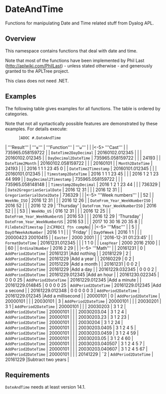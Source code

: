 # DateAndTime

Functions for manipulating Date and Time related stuff from Dyalog APL.


## Overview

This namespace contains functions that deal with date and time.

Note that most of the functions have been implemented by Phil Last (http://aplwiki.com/PhilLast) - unless stated otherwise - and generously granted to the APLTree project.

This class does not need .NET.


## Examples

The following table gives examples for all functions. The table is ordered by categories.

Note that not all syntactically possible features are demonstrated by these examples. For details execute:

```
      ]ADOC #.DateAndTime
```

| '''Result'''       | '''`⍺`'''                    | '''Function'''             | '''`⍵`'''      | |
|<-5> '''Cast'''         |
| 735965.058159722       |                                  | `DateTime2DayDecimal`          | 20160102.012345    | |
| 20160102.012345        |                                  | `DayDecimal2DateTime`          | 735965.058159722   | |
| 24193                  |                                  | `DateTime2Month`               | 20160102.058159722 | |
| 20160101               |                                  | `Month2DateTime`               | 24193              | |
| 2016 1 1 1 23 45 0     |                                  | `DateTime2Timestamp`           | 20160101.012345    | |
| 20160101.012345        |                                  | `Timestamp2DateTime`           | 2016 1 1 1 23 45   | |
| 2016 1 2 1 23 44 999   |                                  | `DayDecimal2Timestamp`         | 735965.058159722   | |
| 735965.058148148       |                                  | `Timestamp2DayDecimal`         | 2016 1 2 1 23 44   | |
| 736329                 |                                  | `Date2GregorianSerialDate`     | 2016 12 31         | |
| 2016 12 31             |                                  | `GregorianSerialDate2Date`     | 736329             | |
|<-5> '''Week numbers''' |
| 52                     |                                  | `WeekNo_ISO`                   | 2016 12 31         | |
| 2016 12 26             |                                  | `DateFrom_Year_WeekNumberISO`  | 2016 52            | |
| 2016 12 29             | 'Thursday'                       | `DateFrom_Year_WeekNumberISO`  | 2016 52            | |
| 53                     |                                  | `WeekNo_US`                    | 016 12 31          | |
| 2016 12 25             |                                  | `DateFrom_Year_WeekNumberUS`   | 2016 53            | |
| 2016 12 29             | 'Thursday'                       | `DateFrom_Year_WeekNumberUS`   | 2016 53            | |
| 2017 10 30 16 20 35 8  |                                  | `FileDate2Timestap`            | `2⊃⎕FRDCI ftn compNo`| |
|<-5> '''Misc'''         |
| 5                      |                                  | `DayOfWeekAsNumber`            | 2016 1 1           | |
| 'Friday'               |                                  | `DayOfWeek`                    | 2016 1 1           | |
| 20000423 20010415      |                                  | `Easter`                       | 2000 2001          | |
| '2016-12-31 01:23:45'  |                                  | `FormatDateTime`               | 20161231.012345    | |
| 1 1 0                  |                                  | `LeapYear`                     | 2000 2016 2100     | |
| 60                     |                                  | `OrdinalNumber`                | 2016 2 29          | |
|<-5> '''Math'''         |
| 20161231               | 0                                | `AddPeriod2DateTime`           | 20161231           |Add nothing |
| 20181229               | 2                                | `AddPeriod2DateTime`           | 20161229           |Add a year |
| 20160229               | 0 2                              | `AddPeriod2DateTime`           | 20151229           |Add a month |
| 20161231               | 0 0 2                            | `AddPeriod2DateTime`           | 20161229           |Add a day |
| 20161229.032345        | 0 0 0 2                          | `AddPeriod2DateTime`           | 20161229.012345    |Add an hour |
| 20161230.022345        | 0 0 0 25                         | `AddPeriod2DateTime`           | 20161229.012345    |Add a minute |
| 20161229.014845        | 0 0 0 0 25                       | `AddPeriod2DateTime`           | 20161229.012345    |Add a second |
| 20161229.012348        | 0 0 0 0 0 3                      | `AddPeriod2DateTime`           | 20161229.012345    |Add a millisecond |
| 20000101               | 0                                | `AddPeriod2DateTime`           | 20000101           | |
| 20030101               | 3                                | `AddPeriod2DateTime`           | 20000101           | |
| 20030201               | 3 1                              | `AddPeriod2DateTime`           | 20000101           | |
| 20030203               | 3 1 2                            | `AddPeriod2DateTime`           | 20000101           | |
| 20030203.04            | 3 1 2 4                          | `AddPeriod2DateTime`           | 20000101           | |
| 20030203.23            | 3 1 2 23                         | `AddPeriod2DateTime`           | 20000101           | |
| 20030204               | 3 1 2 24                         | `AddPeriod2DateTime`           | 20000101           | |
| 20030203.0405          | 3 1 2 4 5                        | `AddPeriod2DateTime`           | 20000101           | |
| 20030203.0459          | 3 1 2 4 59                       | `AddPeriod2DateTime`           | 20000101           | |
| 20030203.05            | 3 1 2 4 60                       | `AddPeriod2DateTime`           | 20000101           | |
| 20030203.040507        | 3 1 2 4 5 7                      | `AddPeriod2DateTime`           | 20000101           | |
| 20030203.040607        | 3 1 2 4 5 67                     | `AddPeriod2DateTime`           | 20000101           | |
| 20141229               | ¯2                               | `AddPeriod2DateTime`           | 20161229           |Subtract two years |


## Requirements

`DateAndTime` needs at least version 14.1.